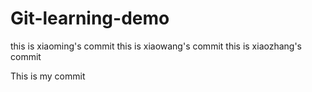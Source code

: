 # Git-learning-demo

this is xiaoming's commit
this is xiaowang's commit
this is xiaozhang's commit

This is my commit
